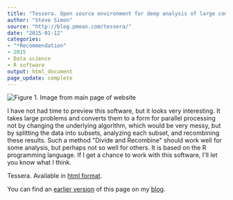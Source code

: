 ```yaml
---
title: "Tessera. Open source environment for deep analysis of large complex data"
author: "Steve Simon"
source: "http://blog.pmean.com/tessera/"
date: "2015-01-12"
categories:
- "*Recommendation"
- 2015
- Data science
- R software
output: html_document
page_update: complete
---
```


![Figure 1. Image from main page of website](http://www.pmean.com/new-images/15/tessera01.png)

<div class="notes">

I have not had time to preview this software, but it looks very interesting. It takes large problems and converts them to a form for parallel processing not by changing the underlying algorithm, which would be very messy, but by splitting the data into subsets, analyzing each subset, and recombining these results. Such a method "Divide and Recombine" should work well for some analysis, but perhaps not so well for others. It is based on the R programming language. If I get a chance to work with this software, I'll let you know what I think.

<!---More--->

Tessera. Available in [html format][tes1]. 

You can find an [earlier version][sim1] of this page on my [blog][sim2].

[sim1]: http://blog.pmean.com/tesera/
[sim2]: http://blog.pmean.com

[tes1]: http://tessera.io/

</div>
